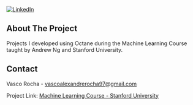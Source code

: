 [![LinkedIn][linkedin-shield]][linkedin-url]

<!-- ABOUT -->
## About The Project

Projects I developed using Octane during the Machine Learning Course taught by Andrew Ng and Stanford University. 


<!-- CONTACT -->
## Contact

Vasco Rocha - vascoalexandrerocha97@gmail.com

Project Link: [Machine Learning Course - Stanford University](https://github.com/vascorocha97/Machine-Learning-Course-Stanford-University)




<!-- MARKDOWN LINKS & IMAGES -->
<!-- https://www.markdownguide.org/basic-syntax/#reference-style-links -->
[linkedin-shield]: https://img.shields.io/badge/-LinkedIn-black.svg?style=for-the-badge&logo=linkedin&colorB=555
[linkedin-url]: https://www.linkedin.com/in/vascorocha97/
